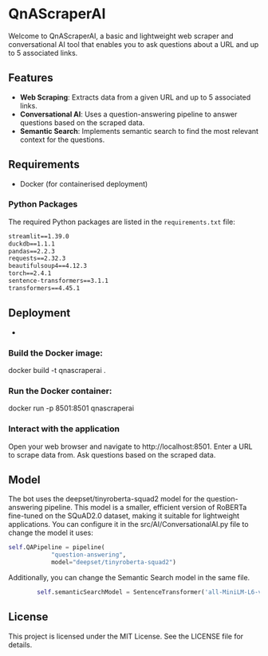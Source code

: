 # QnAScraperAI

Welcome to QnAScraperAI, a basic and lightweight web scraper and conversational AI tool that enables you to ask questions about a URL and up to 5 associated links.

## Features

- **Web Scraping**: Extracts data from a given URL and up to 5 associated links.
- **Conversational AI**: Uses a question-answering pipeline to answer questions based on the scraped data.
- **Semantic Search**: Implements semantic search to find the most relevant context for the questions.

## Requirements

- Docker (for containerised deployment)

### Python Packages

The required Python packages are listed in the `requirements.txt` file:

```txt
streamlit==1.39.0
duckdb==1.1.1
pandas==2.2.3
requests==2.32.3
beautifulsoup4==4.12.3
torch==2.4.1
sentence-transformers==3.1.1
transformers==4.45.1
```

## Deployment
-

### Build the Docker image:
docker build -t qnascraperai .

### Run the Docker container:
docker run -p 8501:8501 qnascraperai

### Interact with the application
Open your web browser and navigate to http://localhost:8501.
Enter a URL to scrape data from.
Ask questions based on the scraped data.

## Model
The bot uses the deepset/tinyroberta-squad2 model for the question-answering pipeline. This model is a smaller, efficient version of RoBERTa fine-tuned on the SQuAD2.0 dataset, making it suitable for lightweight applications. You can configure it in the src/AI/ConversationalAI.py file to change the model it uses:

```python
self.QAPipeline = pipeline(
            "question-answering",
            model="deepset/tinyroberta-squad2")
```

Additionally, you can change the Semantic Search model in the same file.
```python
        self.semanticSearchModel = SentenceTransformer('all-MiniLM-L6-v2')
```

## License
This project is licensed under the MIT License. See the LICENSE file for details.